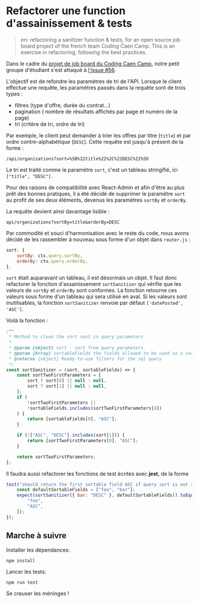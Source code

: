 # Refactorer une function d'assainissement & tests

> en: refactoring a sanitizer function & tests, for an open source job board project of the french team Coding Caen Camp. This is an exercise in refactoring, following the best practices.

Dans le cadre du [projet de job board du Coding Caen Camp](https://github.com/CaenCamp/jobs-caen-camp),
notre petit groupe d'étudiant s'est attaqué à [l'issue #56](https://github.com/CaenCamp/jobs-caen-camp/issues/56).

L'objectif est de refondre les paramètres de tri de l'API.
Lorsque le client effectue une requête, les paramètres passés dans la
requête sont de trois types :

-   filtres (type d'offre, durée du contrat...)
-   pagination ( nombre de résultats affichés par page et numéro de la page)
-   tri (critère de tri, ordre de tri)

Par exemple, le client peut demander à trier les offres par titre (`title`) et par ordre contre-alphabétique (`DESC`).
Cette requête est jusqu'à présent de la forme :

```
/api/organizations?sort=%5B%22title%22%2C%22DESC%22%5D
```

Le tri est traité comme le paramètre `sort`, c'est un tableau stringifié,
ici `["title", "DESC"]`.

Pour des raisons de compatibilité avec React-Admin et afin d'être au
plus prêt des bonnes pratiques, il a été décidé de supprimer le paramètre `sort`
au profit de ses deux éléments, devenus les paramètres `sortBy` et `orderBy`.

La requête devient ainsi davantage lisible :

```
api/organizations?sortBy=title&orderBy=DESC
```

Par commodité et souci d'harmonisation avec le reste du code,
nous avons décidé de les rassembler à nouveau
sous forme d'un objet dans `router.js` :

```js
sort: {
    sortBy: ctx.query.sortBy,
    orderBy: ctx.query.orderBy,
},
```

`sort` était auparavant un tableau, il est désormais un objet.
Il faut donc refactorer la fonction
d'assainissement `sortSanitizer`
qui vérifie que les valeurs de `sortBy` et `orderBy`
sont conformes. La fonction retourne ces valeurs sous forme d'un tableau qui sera
utilisé en aval. Si les valeurs sont inutilisables, la fonction `sortSanitizer` renvoie
par défaut `['datePosted', 'ASC']`.

Voilà la fonction :

```js
/**
 * Method to clean the sort sent in query parameters
 *
 * @param {object} sort - sort from query parameters
 * @param {Array} sortableFields the fields allowed to be used as a sort
 * @returns {object} Ready-to-use filters for the sql query
 */
const sortSanitizer = (sort, sortableFields) => {
    const sortTwoFirstParameters = [
        sort ? sort[0] || null : null,
        sort ? sort[1] || null : null,
    ];
    if (
        !sortTwoFirstParameters ||
        !sortableFields.includes(sortTwoFirstParameters[0])
    ) {
        return [sortableFields[0], "ASC"];
    }

    if (!["ASC", "DESC"].includes(sort[1])) {
        return [sortTwoFirstParameters[0], "ASC"];
    }

    return sortTwoFirstParameters;
};
```

Il faudra aussi refactorer les fonctions de test écrites avec **jest**,
de la forme

```js
test("should return the first sortable field ASC if query sort is not an array", () => {
    const defaultSortableFields = ["foo", "bar"];
    expect(sortSanitizer({ bar: "DESC" }, defaultSortableFields)).toEqual([
        "foo",
        "ASC",
    ]);
});
```

## Marche à suivre

Installer les dépendances:

```
npm install
```

Lancer les tests:

```
npm run test
```

Se creuser les méninges !